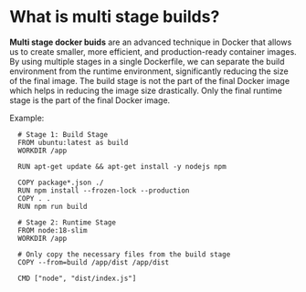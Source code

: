 # What is multi stage builds?

**Multi stage docker buids** are an advanced technique in Docker that allows us to create smaller, more efficient, and production-ready container images. By using multiple stages in a single Dockerfile, we can separate the build environment from the runtime environment, significantly reducing the size of the final image. The build stage is not the part of the final Docker image which helps in reducing the image size drastically. Only the final runtime stage is the part of the final Docker image.

Example:
```
  # Stage 1: Build Stage
  FROM ubuntu:latest as build
  WORKDIR /app

  RUN apt-get update && apt-get install -y nodejs npm

  COPY package*.json ./
  RUN npm install --frozen-lock --production
  COPY . .
  RUN npm run build

  # Stage 2: Runtime Stage
  FROM node:18-slim
  WORKDIR /app

  # Only copy the necessary files from the build stage
  COPY --from=build /app/dist /app/dist

  CMD ["node", "dist/index.js"]
```



